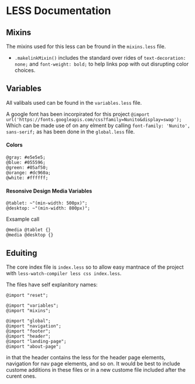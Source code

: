# LESS Documentation

## Mixins

The mixins used for this less can be fround in the ```mixins.less``` file.

* ```.makelinkMixin()``` includes the standard over rides of  ```text-decoration: none;``` and ```font-weight: bold;``` to help links pop with out disrupting color choices.

## Variables

All valibals used can be found in the ```variables.less``` file.

A google font has been incorpirated for this project
```@import url('https://fonts.googleapis.com/css?family=Nunito&display=swap');```
Which can be made use of on any elment by calling 
```font-family: 'Nunito', sans-serif;```
as has been done in the ```global.less``` file.

#### Colors
```
@gray: #e5e5e5;
@blue: #055596;
@green: #05af50;
@orange: #dc960a;
@white: #ffffff;
```

#### Resonsive Design Media Variables
```
@tablet: ~"(min-width: 500px)";
@desktop: ~"(min-width: 800px)";
```
Exsample call 
```
@media @tablet {}
@media @desktop {}
```

## Eduiting
The core index file is ```index.less``` so to allow easy mantnace of the project with ```less-watch-compiler less css index.less```.

The files have self explanitory names:
```
@import "reset";

@import "variables";
@import "mixins";

@import "global";
@import "navigation";
@import "footer";
@import "header";
@import "landing-page";
@import "about-page";
```
in that the header contains the less for the header page elements, navigation for nav page elements, and so on. It would be best to include custome additions in these files or in a new custome file included after the curent ones.


